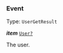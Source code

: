 

### Event

Type: `UserGetResult`



  
<article>

***item*** [`User?`](#user) 

The user.

</article>

